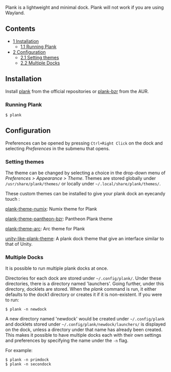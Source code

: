 Plank is a lightweight and minimal dock. Plank will not work if you are using Wayland.

## Contents

*   [1 Installation](#Installation)
    *   [1.1 Running Plank](#Running_Plank)
*   [2 Configuration](#Configuration)
    *   [2.1 Setting themes](#Setting_themes)
    *   [2.2 Multiple Docks](#Multiple_Docks)

## Installation

Install [plank](https://www.archlinux.org/packages/?name=plank) from the official repositories or [plank-bzr](https://aur.archlinux.org/packages/plank-bzr/) from the AUR.

### Running Plank

```
$ plank

```

## Configuration

Preferences can be opened by pressing `Ctrl+Right Click` on the dock and selecting *Preferences* in the submenu that opens.

### Setting themes

The theme can be changed by selecting a choice in the drop-down menu of *Preferences > Appearance > Theme*. Themes are stored globally under `/usr/share/plank/themes/` or locally under `~/.local/share/plank/themes/`.

These custom themes can be installed to give your plank dock an eyecandy touch :

[plank-theme-numix](https://aur.archlinux.org/packages/plank-theme-numix/): Numix theme for Plank

[plank-theme-pantheon-bzr](https://aur.archlinux.org/packages/plank-theme-pantheon-bzr/): Pantheon Plank theme

[plank-theme-arc](https://aur.archlinux.org/packages/plank-theme-arc/): Arc theme for Plank

[unity-like-plank-theme](https://aur.archlinux.org/packages/unity-like-plank-theme/): A plank dock theme that give an interface similar to that of Unity.

### Multiple Docks

It is possible to run multiple plank docks at once.

Directories for each dock are stored under `~/.config/plank/`. Under these directories, there is a directory named 'launchers'. Going further, under this directory, docklets are stored. When the *plank* command is run, it either defaults to the dock1 directory or creates it if it is non-existent. If you were to run:

```
$ plank -n newdock

```

A new directory named 'newdock' would be created under `~/.config/plank` and docklets stored under `~/.config/plank/newdock/launchers/` is displayed on the dock, unless a directory under that name has already been created. This makes it possible to have multiple docks each with their own settings and preferences by specifying the name under the `-n` flag.

For example:

```
$ plank -n primdock 
$ plank -n secondock

```